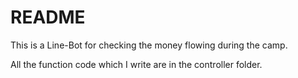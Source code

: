 # README

This is a Line-Bot for checking the money flowing during the camp.

All the function code which I write are in the controller folder.
